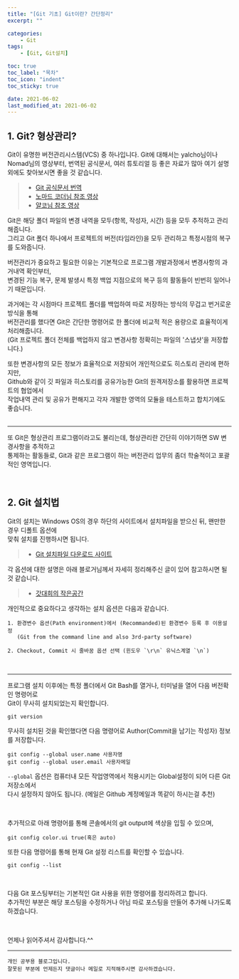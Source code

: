 ```yaml
---
title: "[Git 기초] Git이란? 간단정리"
excerpt: ""

categories: 
    - Git
tags:
    - [Git, Git설치]

toc: true
toc_label: "목차"
toc_icon: "indent"
toc_sticky: true

date: 2021-06-02
last_modified_at: 2021-06-02
---
```

## 1. Git? 형상관리?
Git이 유명한 버전관리시스템(VCS) 중 하나입니다. Git에 대해서는 yalcho님이나 Nomad님의 영상부터,
번역된 공식문서, 여러 튜토리얼 등 좋은 자료가 많아 여기 설명 외에도 찾아보시면 좋을 것 같습니다.   

> * [Git 공식문서 번역](https://git-scm.com/book/ko/v2)
> * [노마드 코더님 참조 영상](https://www.youtube.com/watch?v=YFNQwo7iTNc&t=210s)
> * [얄코님 참조 영상](https://www.youtube.com/watch?v=Bd35Ze7-dIw)   


Git은 해당 폴더 파일의 변경 내역을 모두(항목, 작성자, 시간) 등을 모두 추적하고 관리해줍니다.   
그리고 Git 폴더 하나에서 프로젝트의 버전(타임라인)을 모두 관리하고 특정시점의 복구를 도와줍니다.   

버전관리가 중요하고 필요한 이유는 기본적으로 프로그램 개발과정에서 변경사항의 과거내역 확인부터,   
변경된 기능 복구, 문제 발생시 특정 백업 지점으로의 복구 등의 활동들이 빈번히 일어나기 때문입니다.   

과거에는 각 시점마다 프로젝트 폴더를 백업하여 따로 저장하는 방식의 무겁고 번거로운 방식을 통해   
버전관리를 했다면 Git은 간단한 명령어로 한 폴더에 비교적 적은 용량으로 효율적이게 처리해줍니다.   
(Git 프로젝트 폴더 전체를 백업하지 않고 변경사항 정확히는 파일의 '스냅샷'을 저장합니다.)   

또한 변경사항의 모든 정보가 효율적으로 저장되어 개인적으로도 히스토리 관리에 편하지만,   
Github와 같이 깃 파일과 히스토리를 공유가능한 Git의 원격저장소를 활용하면 프로젝트의 협업에서   
작업내역 관리 및 공유가 편해지고 각자 개발한 영역의 모듈을 테스트하고 합치기에도 좋습니다.   
<br/>

***
또 Git은 형상관리 프로그램이라고도 불리는데, 형상관리란 간단히 이야기하면 SW 변경사항을 추적하고   
통제하는 활동들로, Git과 같은 프로그램이 하는 버전관리 업무의 좀더 학술적이고 포괄적인 영역입니다.   

<br/>

## 2. Git 설치법
Git의 설치는 Windows OS의 경우 하단의 사이트에서 설치파일을 받으신 뒤, 왠만한 경우 디폴트 옵션에   
맞춰 설치를 진행하시면 됩니다.   

> * [Git 설치파일 다운로드 사이트](https://git-scm.com/downloads)   


각 옵션에 대한 설명은 아래 블로거님께서 자세히 정리해주신 글이 있어 참고하시면 될 것 같습니다.   

> * [갓대희의 작은공간](https://goddaehee.tistory.com/216)   


개인적으로 중요하다고 생각하는 설치 옵션은 다음과 같습니다.   
```
1. 환경변수 옵션(Path environment)에서 (Recommanded)된 환경변수 등록 후 이용설정   
   (Git from the command line and also 3rd-party software)

2. Checkout, Commit 시 줄바꿈 옵션 선택 (윈도우 `\r\n` 유닉스계열 `\n`)   
```
<br/>

***
프로그램 설치 이후에는 특정 폴더에서 Git Bash를 열거나, 터미널을 열어 다음 버전확인 명령어로   
Git이 무사히 설치되었는지 확인합니다.   
```
git version
```   
무사히 설치된 것을 확인했다면 다음 명령어로 Author(Commit을 남기는 작성자) 정보를 저장합니다.
```
git config --global user.name 사용자명
git config --global user.email 사용자메일
```   
`--global` 옵션은 컴퓨터내 모든 작업영역에서 적용시키는 Global설정이 되어 다른 Git 저장소에서   
다시 설정하지 않아도 됩니다. (메일은 Github 계정메일과 똑같이 하시는걸 추천)   

<br/>

추가적으로 아래 명령어를 통해 콘솔에서의 git output에 색상을 입힐 수 있으며,
```
git config color.ui true(혹은 auto)
```
또한 다음 명령어를 통해 현재 Git 설정 리스트를 확인할 수 있습니다.
```
git config --list
```   

<br/>

다음 Git 포스팅부터는 기본적인 Git 사용을 위한 명령어를 정리하려고 합니다.   
추가적인 부분은 해당 포스팅을 수정하거나 아님 따로 포스팅을 만들어 추가해 나가도록 하겠습니다.   

<br/>

언제나 읽어주셔서 감사합니다.^^  

***

```
개인 공부용 블로그입니다.
잘못된 부분에 언제든지 댓글이나 메일로 지적해주시면 감사하겠습니다.
```
